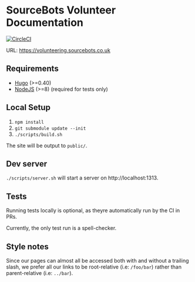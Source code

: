 # SourceBots Volunteer Documentation

[![CircleCI](https://circleci.com/gh/sourcebots/volunteer-docs.svg?style=svg)](https://circleci.com/gh/sourcebots/volunteer-docs)

URL: https://volunteering.sourcebots.co.uk

## Requirements
- [Hugo](https://gohugo.io) (>=0.40)
- [NodeJS](https://nodejs.org/) (>=8) (required for tests only)

## Local Setup
1. `npm install`
2. `git submodule update --init`
3. `./scripts/build.sh`

The site will be output to `public/`.


## Dev server
`./scripts/server.sh` will start a server on http://localhost:1313.

## Tests
Running tests locally is optional, as theyre automatically run by the CI in PRs.

Currently, the only test run is a spell-checker.

## Style notes

Since our pages can almost all be accessed both with and without a trailing
slash, we prefer all our links to be root-relative (i.e: `/foo/bar`) rather
than parent-relative (i.e: `../bar`).
